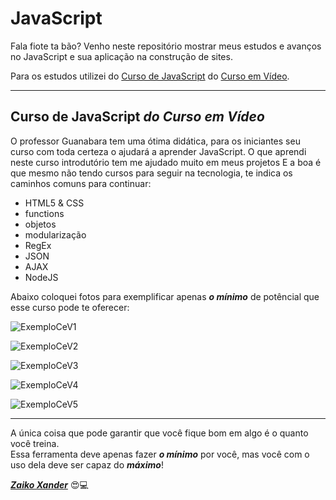 # JavaScript
Fala fiote ta bão? Venho neste repositório mostrar meus estudos e avanços no JavaScript e sua aplicação na construção de sites.

Para os estudos utilizei do [Curso de JavaScript](https://youtube.com/playlist?list=PLHz_AreHm4dlsK3Nr9GVvXCbpQyHQl1o1) do [Curso em Vídeo](https://www.youtube.com/c/CursoemV%C3%ADdeo).

***

## Curso de JavaScript *do Curso em Vídeo*

O professor Guanabara tem uma ótima didática, para os iniciantes seu curso com toda certeza o ajudará a aprender JavaScript. O que aprendi neste curso introdutório tem me ajudado muito em meus projetos E a boa é que mesmo não tendo cursos para seguir na tecnologia, te indica os caminhos comuns para continuar:

* HTML5 & CSS
* functions
* objetos
* modularização
* RegEx
* JSON
* AJAX
* NodeJS

Abaixo coloquei fotos para exemplificar apenas ***o mínimo*** de potêncial que esse curso pode te oferecer:

![ExemploCeV1](https://media.discordapp.net/attachments/758391428068933652/933350118999072798/exemplo1.png)

![ExemploCeV2](https://media.discordapp.net/attachments/758391428068933652/933350119271714887/exemplo2.png)

![ExemploCeV3](https://media.discordapp.net/attachments/758391428068933652/933350119485603880/exemplo3.png)

![ExemploCeV4](https://media.discordapp.net/attachments/758391428068933652/933350119775039558/exemplo4.png)

![ExemploCeV5](https://media.discordapp.net/attachments/758391428068933652/933350120123142204/exemplo5.png)

***
A única coisa que pode garantir que você fique bom em algo é o quanto você treina.<br>
Essa ferramenta deve apenas fazer ***o mínimo*** por você, mas você com o uso dela deve ser capaz do ***máximo***!

[***Zaiko Xander***](https://github.com/zaikoxander) 😍💻